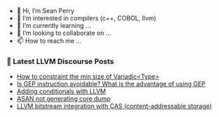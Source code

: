 - 👋 Hi, I’m Sean Perry
- 👀 I’m interested in compilers (c++, COBOL, llvm)
- 🌱 I’m currently learning ...
- 💞️ I’m looking to collaborate on ...
- 📫 How to reach me ...

<!---
s66perry/s66perry is a ✨ special ✨ repository because its `README.md` (this file) appears on your GitHub profile.
You can click the Preview link to take a look at your changes.
--->
### 📕 Latest LLVM Discourse Posts

<!-- DISCOURSE-LLVM:START -->
- [How to constraint the min size of Variadic&lt;Type&gt;](https://discourse.llvm.org/t/how-to-constraint-the-min-size-of-variadic-type/76762#post_4)
- [Is GEP instruction avoidable? What is the advantage of using GEP](https://discourse.llvm.org/t/is-gep-instruction-avoidable-what-is-the-advantage-of-using-gep/76588#post_4)
- [Adding conditionals with LLVM](https://discourse.llvm.org/t/adding-conditionals-with-llvm/76780#post_5)
- [ASAN not generating core dump](https://discourse.llvm.org/t/asan-not-generating-core-dump/76645#post_9)
- [LLVM bitstream integration with CAS &lpar;content-addressable storage&rpar;](https://discourse.llvm.org/t/llvm-bitstream-integration-with-cas-content-addressable-storage/76757#post_4)
<!-- DISCOURSE-LLVM:END -->
